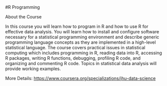 #R Programming

About the Course

In this course you will learn how to program in R and how to use R for effective data analysis. 
You will learn how to install and configure software necessary for a statistical programming 
environment and describe generic programming language concepts as they are implemented in a high-level 
statistical language. The course covers practical issues in statistical computing which includes 
programming in R, reading data into R, accessing R packages, writing R functions, debugging, 
profiling R code, and organizing and commenting R code. Topics in statistical data analysis will 
provide working examples.

More Details: https://www.coursera.org/specializations/jhu-data-science
